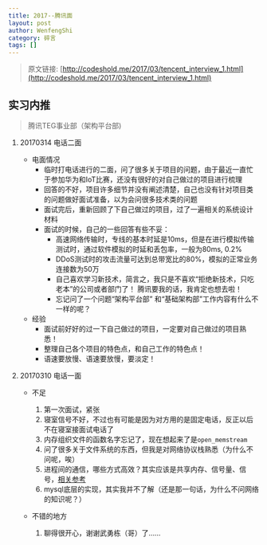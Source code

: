 ```yaml
---
title: 2017--腾讯面
layout: post
author: WenfengShi
category: 碎言
tags: []
---
```

> 原文链接: [http://codeshold.me/2017/03/tencent_interview_1.html](http://codeshold.me/2017/03/tencent_interview_1.html)  

## 实习内推

> 腾讯TEG事业部（架构平台部)

1. 20170314 电话二面
    - 电面情况
        - 临时打电话进行的二面，问了很多关于项目的问题，由于最近一直忙于参加华为和IoT比赛，还没有很好的对自己做过的项目进行梳理
        - 回答的不好，项目许多细节并没有阐述清楚，自己也没有针对项目类的问题做好面试准备，以为会问很多技术类的问题
        - 面试完后，重新回顾了下自己做过的项目，过了一遍相关的系统设计材料
        - 面试的时候，自己的一些回答有些不妥：
            - 高速网络传输时，专线的基本时延是10ms，但是在进行模拟传输测试时，通过软件模拟的时延和丢包率，一般为80ms, 0.2% 
            - DDoS测试时的攻击流量可达到总带宽比的80%，模拟的正常业务连接数为50万
            - 自己喜欢学习新技术，简言之，我只是不喜欢“拒绝新技术，只吃老本”的公司或者部门了！ 腾讯要我的话，我肯定也想去啦！
            - 忘记问了一个问题“架构平台部” 和“基础架构部”工作内容有什么不一样的呢？
    - 经验
        - 面试前好好的过一下自己做过的项目，一定要对自己做过的项目熟悉！
        - 整理自己各个项目的特色点，和自己工作的特色点！
        - 语速要放慢、语速要放慢，要淡定！

2. 20170310 电话一面
    - 不足
        1. 第一次面试，紧张
        2. 寝室信号不好，不过也有可能是因为对方用的是固定电话，反正以后不在寝室接面试电话了
        3. 内存组织文件的函数名字忘记了，现在想起来了是`open_memstream`
        4. 问了很多关于文件系统的东西，但我是对网络协议栈熟悉（为什么不问呢，唉）
        5. 进程间的通信，哪些方式高效？其实应该是共享内存、信号量、信号，[相关参考](http://www.cnblogs.com/mydomain/archive/2010/09/23/1833369.html)
        6. mysql底层的实现，其实我并不了解（还是那一句话，为什么不问网络的知识呢？）

    - 不错的地方
        1. 聊得很开心，谢谢武勇栋（哥）了……
